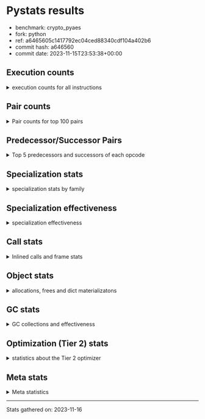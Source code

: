 
# Pystats results

- benchmark: crypto_pyaes
- fork: python
- ref: a6465605c1417792ec04ced88340cdf104a402b6
- commit hash: a646560
- commit date: 2023-11-15T23:53:38+00:00

## Execution counts

<details>
<summary> execution counts for all instructions </summary>

|Name | Count | Self | Cumulative | Miss ratio | 
|---|---:|---:|---:|---:|
| BINARY_OP | 77,393,300 | 18.5% | 18.5% |  |
| LOAD_FAST | 75,083,400 | 18.0% | 36.5% |  |
| BINARY_SUBSCR_LIST_INT | 54,107,240 | 12.9% | 49.4% |  |
| LOAD_CONST | 43,773,780 | 10.5% | 59.9% |  |
| LOAD_FAST_LOAD_FAST | 23,949,560 | 5.7% | 65.6% |  |
| BINARY_OP_ADD_INT | 13,812,160 | 3.3% | 68.9% |  |
| ENTER_EXECUTOR | 12,437,280 | 3.0% | 71.9% |  |
| LOAD_ATTR_NONDESCRIPTOR_WITH_VALUES | 11,978,320 | 2.9% | 74.8% |  |
| LOAD_ATTR_INSTANCE_VALUE | 11,058,080 | 2.6% | 77.4% |  |
| STORE_FAST | 8,991,040 | 2.2% | 79.6% |  |
| STORE_SUBSCR_LIST_INT | 8,527,700 | 2.0% | 81.6% |  |
| LOAD_GLOBAL_MODULE | 5,526,780 | 1.3% | 82.9% |  |
| LOAD_ATTR_METHOD_NO_DICT | 5,061,900 | 1.2% | 84.1% |  |
| LIST_APPEND | 4,602,100 | 1.1% | 85.2% |  |
| PUSH_NULL | 4,142,400 | 1.0% | 86.2% |  |
| FOR_ITER_RANGE | 3,922,040 | 0.9% | 87.2% |  |
| STORE_FAST_STORE_FAST | 3,910,080 | 0.9% | 88.1% |  |
| JUMP_BACKWARD | 3,685,520 | 0.9% | 89.0% |  |
| FOR_ITER | 3,681,800 | 0.9% | 89.9% |  |
| CALL_LIST_APPEND | 3,681,200 | 0.9% | 90.7% |  |
| UNPACK_SEQUENCE_TWO_TUPLE | 3,679,980 | 0.9% | 91.6% |  |
| LOAD_GLOBAL_BUILTIN | 3,222,600 | 0.8% | 92.4% |  |
| RESUME_CHECK | 2,992,340 | 0.7% | 93.1% |  |
| POP_JUMP_IF_FALSE | 2,776,620 | 0.7% | 93.8% |  |
| RETURN_VALUE | 2,762,060 | 0.7% | 94.4% |  |
| CALL_PY_EXACT_ARGS | 2,761,720 | 0.7% | 95.1% |  |
| TO_BOOL | 2,071,460 | 0.5% | 95.6% |  |
| LOAD_ATTR_MODULE | 2,071,380 | 0.5% | 96.1% |  |
| CALL_METHOD_DESCRIPTOR_FAST | 2,070,700 | 0.5% | 96.6% |  |
| CALL_METHOD_DESCRIPTOR_NOARGS | 2,070,700 | 0.5% | 97.1% |  |
| CALL_TYPE_1 | 2,070,700 | 0.5% | 97.6% |  |
| SWAP | 1,159,960 | 0.3% | 97.8% |  |
| GET_ITER | 1,153,960 | 0.3% | 98.1% |  |
| CALL_BUILTIN_CLASS | 1,153,520 | 0.3% | 98.4% |  |
| CALL_LEN | 1,151,280 | 0.3% | 98.7% |  |
| BUILD_LIST | 922,280 | 0.2% | 98.9% |  |
| COMPARE_OP_INT | 703,780 | 0.2% | 99.1% |  |
| COPY | 465,880 | 0.1% | 99.2% |  |
| BINARY_OP_SUBTRACT_INT | 464,660 | 0.1% | 99.3% |  |
| BINARY_OP_MULTIPLY_INT | 460,740 | 0.1% | 99.4% |  |
| LIST_EXTEND | 460,240 | 0.1% | 99.5% |  |
| POP_TOP | 460,000 | 0.1% | 99.6% |  |
| LOAD_FAST_AND_CLEAR | 231,040 | 0.1% | 99.7% |  |
| STORE_ATTR_INSTANCE_VALUE | 231,040 | 0.1% | 99.7% |  |
| BINARY_SLICE | 230,880 | 0.1% | 99.8% |  |
| RETURN_CONST | 230,720 | 0.1% | 99.8% |  |
| LOAD_ATTR_METHOD_WITH_VALUES | 230,700 | 0.1% | 99.9% |  |
| LOAD_ATTR_PROPERTY | 230,060 | 0.1% | 99.9% |  |
| UNPACK_SEQUENCE_LIST | 230,060 | 0.1% | 100.0% |  |
| CALL | 2,940 | 0.0% | 100.0% |  |
| LOAD_ATTR | 2,560 | 0.0% | 100.0% |  |
| BINARY_SUBSCR | 2,160 | 0.0% | 100.0% |  |
| LOAD_GLOBAL | 1,960 | 0.0% | 100.0% |  |
| EXTENDED_ARG | 1,600 | 0.0% | 100.0% |  |
| JUMP_FORWARD | 1,600 | 0.0% | 100.0% |  |
| COMPARE_OP | 540 | 0.0% | 100.0% |  |
| STORE_FAST_LOAD_FAST | 460 | 0.0% | 100.0% |  |
| STORE_SUBSCR | 400 | 0.0% | 100.0% |  |
| BINARY_SUBSCR_TUPLE_INT | 380 | 0.0% | 100.0% |  |
| CALL_BUILTIN_FAST | 380 | 0.0% | 100.0% |  |
| INTERPRETER_EXIT | 360 | 0.0% | 100.0% |  |
| STORE_ATTR | 320 | 0.0% | 100.0% |  |
| RESUME | 300 | 0.0% | 100.0% |  |
| LOAD_DEREF | 240 | 0.0% | 100.0% |  |
| CALL_FUNCTION_EX | 160 | 0.0% | 100.0% |  |
| CONTAINS_OP | 160 | 0.0% | 100.0% |  |
| POP_JUMP_IF_NOT_NONE | 160 | 0.0% | 100.0% |  |
| EXIT_INIT_CHECK | 140 | 0.0% | 100.0% |  |
| BINARY_SUBSCR_DICT | 140 | 0.0% | 100.0% |  |
| CALL_ALLOC_AND_ENTER_INIT | 140 | 0.0% | 100.0% |  |
| CALL_ISINSTANCE | 140 | 0.0% | 100.0% |  |
| TO_BOOL_BOOL | 140 | 0.0% | 100.0% |  |
| NOP | 80 | 0.0% | 100.0% |  |
| CALL_INTRINSIC_1 | 80 | 0.0% | 100.0% |  |
| COPY_FREE_VARS | 80 | 0.0% | 100.0% |  |
| LOAD_FAST_CHECK | 80 | 0.0% | 100.0% |  |
| UNPACK_SEQUENCE | 80 | 0.0% | 100.0% |  |
| BINARY_OP_SUBTRACT_FLOAT | 60 | 0.0% | 100.0% |  |


</details>

## Pair counts

<details>
<summary> Pair counts for top 100 pairs </summary>

|Pair | Count | Self | Cumulative | 
|---|---:|---:|---:|
| LOAD_CONST BINARY_OP | 37,540,080 | 9.0% | 9.0% |
| BINARY_OP BINARY_SUBSCR_LIST_INT | 33,376,940 | 8.0% | 17.0% |
| BINARY_SUBSCR_LIST_INT BINARY_OP | 26,241,240 | 6.3% | 23.2% |
| LOAD_FAST BINARY_SUBSCR_LIST_INT | 18,185,480 | 4.3% | 27.6% |
| BINARY_OP LOAD_FAST | 17,499,640 | 4.2% | 31.8% |
| BINARY_SUBSCR_LIST_INT LOAD_CONST | 14,960,820 | 3.6% | 35.4% |
| BINARY_OP_ADD_INT LOAD_CONST | 13,345,440 | 3.2% | 38.5% |
| LOAD_FAST BINARY_OP_ADD_INT | 13,345,180 | 3.2% | 41.7% |
| BINARY_SUBSCR_LIST_INT LOAD_FAST | 12,671,940 | 3.0% | 44.8% |
| LOAD_FAST LOAD_ATTR_NONDESCRIPTOR_WITH_VALUES | 11,973,880 | 2.9% | 47.6% |
| LOAD_ATTR_NONDESCRIPTOR_WITH_VALUES LOAD_FAST_LOAD_FAST | 11,965,860 | 2.9% | 50.5% |
| LOAD_FAST_LOAD_FAST LOAD_FAST | 11,505,480 | 2.8% | 53.2% |
| LOAD_FAST LOAD_ATTR_INSTANCE_VALUE | 10,367,060 | 2.5% | 55.7% |
| LOAD_ATTR_INSTANCE_VALUE LOAD_FAST | 8,983,860 | 2.1% | 57.9% |
| STORE_SUBSCR_LIST_INT ENTER_EXECUTOR | 8,289,960 | 2.0% | 59.9% |
| BINARY_OP LOAD_FAST_LOAD_FAST | 8,282,880 | 2.0% | 61.8% |
| LOAD_FAST_LOAD_FAST STORE_SUBSCR_LIST_INT | 8,282,840 | 2.0% | 63.8% |
| BINARY_OP LOAD_CONST | 7,600,740 | 1.8% | 65.6% |
| ENTER_EXECUTOR BINARY_OP | 6,213,040 | 1.5% | 67.1% |
| LOAD_ATTR_METHOD_NO_DICT LOAD_FAST | 5,061,900 | 1.2% | 68.3% |
| BINARY_OP LIST_APPEND | 4,601,700 | 1.1% | 69.4% |
| PUSH_NULL LOAD_FAST | 4,141,600 | 1.0% | 70.4% |
| LIST_APPEND JUMP_BACKWARD | 3,681,700 | 0.9% | 71.3% |
| JUMP_BACKWARD FOR_ITER | 3,680,260 | 0.9% | 72.2% |
| LOAD_FAST_LOAD_FAST BINARY_OP | 3,680,000 | 0.9% | 73.1% |
| STORE_FAST_STORE_FAST LOAD_FAST_LOAD_FAST | 3,680,000 | 0.9% | 74.0% |
| UNPACK_SEQUENCE_TWO_TUPLE STORE_FAST_STORE_FAST | 3,679,980 | 0.9% | 74.8% |
| FOR_ITER UNPACK_SEQUENCE_TWO_TUPLE | 3,679,960 | 0.9% | 75.7% |
| LOAD_FAST LOAD_CONST | 3,248,820 | 0.8% | 76.5% |
| STORE_FAST LOAD_GLOBAL_MODULE | 3,222,680 | 0.8% | 77.3% |
| LOAD_GLOBAL_BUILTIN LOAD_FAST | 3,222,320 | 0.8% | 78.0% |
| STORE_FAST LOAD_FAST | 2,998,820 | 0.7% | 78.7% |
| BINARY_OP CALL_LIST_APPEND | 2,991,120 | 0.7% | 79.5% |
| LOAD_FAST LOAD_ATTR_METHOD_NO_DICT | 2,991,120 | 0.7% | 80.2% |
| ENTER_EXECUTOR FOR_ITER_RANGE | 2,764,280 | 0.7% | 80.8% |
| CALL_PY_EXACT_ARGS RESUME_CHECK | 2,761,720 | 0.7% | 81.5% |
| CALL_LIST_APPEND LOAD_FAST | 2,760,900 | 0.7% | 82.2% |
| BINARY_OP BINARY_OP | 2,567,500 | 0.6% | 82.8% |
| RESUME_CHECK LOAD_GLOBAL_BUILTIN | 2,301,240 | 0.6% | 83.3% |
| LOAD_ATTR_MODULE PUSH_NULL | 2,071,380 | 0.5% | 83.8% |
| POP_JUMP_IF_FALSE LOAD_FAST | 2,071,280 | 0.5% | 84.3% |
| LOAD_GLOBAL_MODULE LOAD_ATTR_MODULE | 2,071,240 | 0.5% | 84.8% |
| RETURN_VALUE STORE_FAST | 2,071,040 | 0.5% | 85.3% |
| LOAD_FAST CALL_PY_EXACT_ARGS | 2,071,000 | 0.5% | 85.8% |
| TO_BOOL POP_JUMP_IF_FALSE | 2,070,740 | 0.5% | 86.3% |
| LOAD_FAST PUSH_NULL | 2,070,720 | 0.5% | 86.8% |
| LOAD_FAST TO_BOOL | 2,070,720 | 0.5% | 87.3% |
| FOR_ITER_RANGE LOAD_GLOBAL_MODULE | 2,070,720 | 0.5% | 87.8% |
| CALL_METHOD_DESCRIPTOR_FAST STORE_FAST | 2,070,700 | 0.5% | 88.3% |
| CALL_METHOD_DESCRIPTOR_NOARGS RETURN_VALUE | 2,070,700 | 0.5% | 88.8% |
| CALL_TYPE_1 STORE_FAST | 2,070,700 | 0.5% | 89.3% |
| LOAD_FAST CALL_METHOD_DESCRIPTOR_FAST | 2,070,680 | 0.5% | 89.8% |
| LOAD_FAST CALL_METHOD_DESCRIPTOR_NOARGS | 2,070,680 | 0.5% | 90.3% |
| LOAD_FAST CALL_TYPE_1 | 2,070,680 | 0.5% | 90.8% |
| LOAD_GLOBAL_MODULE LOAD_ATTR_METHOD_NO_DICT | 2,070,680 | 0.5% | 91.2% |
| STORE_FAST ENTER_EXECUTOR | 2,070,380 | 0.5% | 91.7% |
| LOAD_CONST BINARY_SUBSCR_LIST_INT | 1,841,400 | 0.4% | 92.2% |
| ENTER_EXECUTOR LOAD_FAST | 1,840,340 | 0.4% | 92.6% |
| FOR_ITER_RANGE STORE_FAST | 1,386,800 | 0.3% | 93.0% |
| CALL_BUILTIN_CLASS GET_ITER | 1,153,460 | 0.3% | 93.2% |
| LOAD_GLOBAL_MODULE LOAD_CONST | 923,120 | 0.2% | 93.5% |
| GET_ITER FOR_ITER_RANGE | 922,880 | 0.2% | 93.7% |
| LOAD_CONST LOAD_CONST | 921,400 | 0.2% | 93.9% |
| LOAD_FAST BINARY_OP | 921,140 | 0.2% | 94.1% |
| LOAD_CONST CALL_BUILTIN_CLASS | 921,120 | 0.2% | 94.3% |
| LIST_APPEND ENTER_EXECUTOR | 920,400 | 0.2% | 94.6% |
| LOAD_ATTR_INSTANCE_VALUE LOAD_CONST | 920,300 | 0.2% | 94.8% |
| CALL_LIST_APPEND ENTER_EXECUTOR | 919,980 | 0.2% | 95.0% |
| COMPARE_OP_INT POP_JUMP_IF_FALSE | 703,640 | 0.2% | 95.2% |
| LOAD_CONST LOAD_FAST | 693,440 | 0.2% | 95.3% |
| CALL_LEN LOAD_CONST | 690,740 | 0.2% | 95.5% |
| LOAD_ATTR_INSTANCE_VALUE CALL_LEN | 690,240 | 0.2% | 95.7% |
| ENTER_EXECUTOR CALL_LIST_APPEND | 690,000 | 0.2% | 95.8% |
| ENTER_EXECUTOR LOAD_ATTR_INSTANCE_VALUE | 690,000 | 0.2% | 96.0% |
| LOAD_CONST BINARY_OP_ADD_INT | 466,680 | 0.1% | 96.1% |
| LOAD_FAST_LOAD_FAST BINARY_SUBSCR_LIST_INT | 465,340 | 0.1% | 96.2% |
| LOAD_CONST BINARY_OP_SUBTRACT_INT | 462,300 | 0.1% | 96.3% |
| LOAD_CONST COMPARE_OP_INT | 461,960 | 0.1% | 96.4% |
| BUILD_LIST LOAD_CONST | 461,080 | 0.1% | 96.5% |
| LOAD_FAST CALL_LEN | 460,800 | 0.1% | 96.7% |
| BINARY_OP_MULTIPLY_INT LOAD_CONST | 460,600 | 0.1% | 96.8% |
| LOAD_FAST BINARY_OP_MULTIPLY_INT | 460,560 | 0.1% | 96.9% |
| RESUME_CHECK LOAD_FAST | 460,420 | 0.1% | 97.0% |
| LOAD_CONST LIST_EXTEND | 460,160 | 0.1% | 97.1% |
| STORE_FAST BUILD_LIST | 460,160 | 0.1% | 97.2% |
| POP_JUMP_IF_FALSE ENTER_EXECUTOR | 234,040 | 0.1% | 97.3% |
| STORE_SUBSCR_LIST_INT LOAD_FAST | 233,860 | 0.1% | 97.3% |
| SWAP SWAP | 233,820 | 0.1% | 97.4% |
| SWAP STORE_SUBSCR_LIST_INT | 233,700 | 0.1% | 97.4% |
| BINARY_OP SWAP | 233,520 | 0.1% | 97.5% |
| COPY COPY | 232,700 | 0.1% | 97.5% |
| COPY BINARY_SUBSCR_LIST_INT | 232,580 | 0.1% | 97.6% |
| LOAD_FAST CALL_BUILTIN_CLASS | 231,880 | 0.1% | 97.7% |
| BINARY_SUBSCR_LIST_INT STORE_FAST | 231,440 | 0.1% | 97.7% |
| LOAD_GLOBAL_MODULE LOAD_FAST | 231,000 | 0.1% | 97.8% |
| GET_ITER LOAD_FAST_AND_CLEAR | 230,880 | 0.1% | 97.8% |
| BUILD_LIST SWAP | 230,880 | 0.1% | 97.9% |
| LOAD_FAST COPY | 230,880 | 0.1% | 97.9% |
| LOAD_FAST_AND_CLEAR SWAP | 230,880 | 0.1% | 98.0% |
| SWAP BUILD_LIST | 230,880 | 0.1% | 98.0% |


</details>

## Predecessor/Successor Pairs

<details>
<summary> Top 5 predecessors and successors of each opcode </summary>

### BINARY_SLICE

<details>
<summary> Successors and predecessors for BINARY_SLICE </summary>

|Predecessors | Count | Percentage | 
|---|---:|---:|
| BINARY_OP_ADD_INT | 230,680 | 99.9% |
| LOAD_CONST | 160 | 0.1% |
| BINARY_OP | 40 | 0.0% |

|Successors | Count | Percentage | 
|---|---:|---:|
| CALL_PY_EXACT_ARGS | 230,280 | 99.7% |
| CALL_BUILTIN_FAST | 360 | 0.2% |
| LOAD_FAST | 160 | 0.1% |
| CALL | 80 | 0.0% |


</details>

### CACHE

<details>
<summary> Successors and predecessors for CACHE </summary>

|Successors | Count | Percentage | 
|---|---:|---:|
| RESUME_CHECK | 280 | 77.8% |
| RESUME | 80 | 22.2% |


</details>

### BINARY_SUBSCR

<details>
<summary> Successors and predecessors for BINARY_SUBSCR </summary>

|Predecessors | Count | Percentage | 
|---|---:|---:|
| BINARY_OP | 1,040 | 48.1% |
| LOAD_FAST | 400 | 18.5% |
| LOAD_CONST | 240 | 11.1% |
| LOAD_FAST_LOAD_FAST | 240 | 11.1% |
| COPY | 120 | 5.6% |

|Successors | Count | Percentage | 
|---|---:|---:|
| BINARY_SUBSCR_LIST_INT | 1,040 | 48.1% |
| LOAD_FAST | 400 | 18.5% |
| LOAD_CONST | 340 | 15.7% |
| BINARY_OP | 220 | 10.2% |
| STORE_FAST | 80 | 3.7% |


</details>

### EXIT_INIT_CHECK

<details>
<summary> Successors and predecessors for EXIT_INIT_CHECK </summary>

|Predecessors | Count | Percentage | 
|---|---:|---:|
| RETURN_CONST | 140 | 100.0% |

|Successors | Count | Percentage | 
|---|---:|---:|
| RETURN_VALUE | 140 | 100.0% |


</details>

### GET_ITER

<details>
<summary> Successors and predecessors for GET_ITER </summary>

|Predecessors | Count | Percentage | 
|---|---:|---:|
| CALL_BUILTIN_CLASS | 1,153,460 | 100.0% |
| CALL | 420 | 0.0% |
| LOAD_FAST | 80 | 0.0% |

|Successors | Count | Percentage | 
|---|---:|---:|
| FOR_ITER_RANGE | 922,880 | 80.0% |
| LOAD_FAST_AND_CLEAR | 230,880 | 20.0% |
| FOR_ITER | 200 | 0.0% |


</details>

### INTERPRETER_EXIT

<details>
<summary> Successors and predecessors for INTERPRETER_EXIT </summary>

|Predecessors | Count | Percentage | 
|---|---:|---:|
| RETURN_CONST | 340 | 94.4% |
| RETURN_VALUE | 20 | 5.6% |


</details>

### NOP

<details>
<summary> Successors and predecessors for NOP </summary>

|Predecessors | Count | Percentage | 
|---|---:|---:|
| POP_TOP | 80 | 100.0% |

|Successors | Count | Percentage | 
|---|---:|---:|
| LOAD_DEREF | 80 | 100.0% |


</details>

### POP_TOP

<details>
<summary> Successors and predecessors for POP_TOP </summary>

|Predecessors | Count | Percentage | 
|---|---:|---:|
| RETURN_CONST | 230,240 | 50.1% |
| POP_JUMP_IF_FALSE | 229,600 | 49.9% |
| CALL | 160 | 0.0% |

|Successors | Count | Percentage | 
|---|---:|---:|
| LOAD_GLOBAL_BUILTIN | 230,040 | 50.0% |
| RETURN_CONST | 229,600 | 49.9% |
| LOAD_FAST | 220 | 0.0% |
| NOP | 80 | 0.0% |
| LOAD_GLOBAL | 40 | 0.0% |


</details>

### PUSH_NULL

<details>
<summary> Successors and predecessors for PUSH_NULL </summary>

|Predecessors | Count | Percentage | 
|---|---:|---:|
| LOAD_ATTR_MODULE | 2,071,380 | 50.0% |
| LOAD_FAST | 2,070,720 | 50.0% |
| LOAD_DEREF | 160 | 0.0% |
| LOAD_ATTR | 140 | 0.0% |

|Successors | Count | Percentage | 
|---|---:|---:|
| LOAD_FAST | 4,141,600 | 100.0% |
| LOAD_CONST | 400 | 0.0% |
| CALL | 240 | 0.0% |
| LOAD_GLOBAL | 80 | 0.0% |
| LOAD_GLOBAL_MODULE | 80 | 0.0% |


</details>

### RETURN_VALUE

<details>
<summary> Successors and predecessors for RETURN_VALUE </summary>

|Predecessors | Count | Percentage | 
|---|---:|---:|
| CALL_METHOD_DESCRIPTOR_NOARGS | 2,070,700 | 75.0% |
| BINARY_OP | 230,320 | 8.3% |
| LOAD_FAST | 230,320 | 8.3% |
| LOAD_ATTR_INSTANCE_VALUE | 230,060 | 8.3% |
| RETURN_VALUE | 320 | 0.0% |

|Successors | Count | Percentage | 
|---|---:|---:|
| STORE_FAST | 2,071,040 | 75.0% |
| LOAD_FAST | 230,460 | 8.3% |
| BINARY_OP | 230,080 | 8.3% |
| CALL_PY_EXACT_ARGS | 230,040 | 8.3% |
| RETURN_VALUE | 320 | 0.0% |


</details>

### STORE_SUBSCR

<details>
<summary> Successors and predecessors for STORE_SUBSCR </summary>

|Predecessors | Count | Percentage | 
|---|---:|---:|
| BINARY_OP | 160 | 40.0% |
| SWAP | 120 | 30.0% |
| LOAD_FAST | 80 | 20.0% |
| LOAD_FAST_LOAD_FAST | 40 | 10.0% |

|Successors | Count | Percentage | 
|---|---:|---:|
| STORE_SUBSCR_LIST_INT | 200 | 50.0% |
| JUMP_BACKWARD | 100 | 25.0% |
| LOAD_FAST | 60 | 15.0% |
| LOAD_FAST_LOAD_FAST | 40 | 10.0% |


</details>

### TO_BOOL

<details>
<summary> Successors and predecessors for TO_BOOL </summary>

|Predecessors | Count | Percentage | 
|---|---:|---:|
| LOAD_FAST | 2,070,720 | 100.0% |
| TO_BOOL | 700 | 0.0% |
| CALL | 20 | 0.0% |
| CALL_ISINSTANCE | 20 | 0.0% |

|Successors | Count | Percentage | 
|---|---:|---:|
| POP_JUMP_IF_FALSE | 2,070,740 | 100.0% |
| TO_BOOL | 700 | 0.0% |
| TO_BOOL_BOOL | 20 | 0.0% |


</details>

### BINARY_OP

<details>
<summary> Successors and predecessors for BINARY_OP </summary>

|Predecessors | Count | Percentage | 
|---|---:|---:|
| LOAD_CONST | 37,540,080 | 48.5% |
| BINARY_SUBSCR_LIST_INT | 26,241,240 | 33.9% |
| ENTER_EXECUTOR | 6,213,040 | 8.0% |
| LOAD_FAST_LOAD_FAST | 3,680,000 | 4.8% |
| BINARY_OP | 2,567,500 | 3.3% |

|Successors | Count | Percentage | 
|---|---:|---:|
| BINARY_SUBSCR_LIST_INT | 33,376,940 | 43.1% |
| LOAD_FAST | 17,499,640 | 22.6% |
| LOAD_FAST_LOAD_FAST | 8,282,880 | 10.7% |
| LOAD_CONST | 7,600,740 | 9.8% |
| LIST_APPEND | 4,601,700 | 5.9% |


</details>

### BUILD_LIST

<details>
<summary> Successors and predecessors for BUILD_LIST </summary>

|Predecessors | Count | Percentage | 
|---|---:|---:|
| STORE_FAST | 460,160 | 49.9% |
| SWAP | 230,880 | 25.0% |
| FOR_ITER_RANGE | 230,080 | 24.9% |
| LOAD_CONST | 920 | 0.1% |
| STORE_ATTR_INSTANCE_VALUE | 140 | 0.0% |

|Successors | Count | Percentage | 
|---|---:|---:|
| LOAD_CONST | 461,080 | 50.0% |
| SWAP | 230,880 | 25.0% |
| STORE_FAST | 230,080 | 24.9% |
| LOAD_FAST | 160 | 0.0% |
| LOAD_DEREF | 80 | 0.0% |


</details>

### CALL

<details>
<summary> Successors and predecessors for CALL </summary>

|Predecessors | Count | Percentage | 
|---|---:|---:|
| LOAD_FAST | 1,040 | 35.4% |
| LOAD_CONST | 280 | 9.5% |
| LOAD_GLOBAL_MODULE | 280 | 9.5% |
| PUSH_NULL | 240 | 8.2% |
| CALL | 220 | 7.5% |

|Successors | Count | Percentage | 
|---|---:|---:|
| STORE_FAST | 460 | 15.6% |
| GET_ITER | 420 | 14.3% |
| CALL_BUILTIN_CLASS | 280 | 9.5% |
| CALL_LEN | 240 | 8.2% |
| CALL | 220 | 7.5% |


</details>

### CALL_FUNCTION_EX

<details>
<summary> Successors and predecessors for CALL_FUNCTION_EX </summary>

|Predecessors | Count | Percentage | 
|---|---:|---:|
| CALL_INTRINSIC_1 | 80 | 50.0% |
| LOAD_FAST | 80 | 50.0% |

|Successors | Count | Percentage | 
|---|---:|---:|
| COPY_FREE_VARS | 80 | 50.0% |
| RESUME_CHECK | 60 | 37.5% |
| RESUME | 20 | 12.5% |


</details>

### CALL_INTRINSIC_1

<details>
<summary> Successors and predecessors for CALL_INTRINSIC_1 </summary>

|Predecessors | Count | Percentage | 
|---|---:|---:|
| LIST_EXTEND | 80 | 100.0% |

|Successors | Count | Percentage | 
|---|---:|---:|
| CALL_FUNCTION_EX | 80 | 100.0% |


</details>

### COMPARE_OP

<details>
<summary> Successors and predecessors for COMPARE_OP </summary>

|Predecessors | Count | Percentage | 
|---|---:|---:|
| LOAD_FAST_LOAD_FAST | 240 | 44.4% |
| LOAD_CONST | 120 | 22.2% |
| LOAD_GLOBAL_MODULE | 60 | 11.1% |
| CALL | 40 | 7.4% |
| CALL_LEN | 40 | 7.4% |

|Successors | Count | Percentage | 
|---|---:|---:|
| POP_JUMP_IF_FALSE | 280 | 51.9% |
| COMPARE_OP_INT | 220 | 40.7% |
| COMPARE_OP | 20 | 3.7% |
| EXTENDED_ARG | 20 | 3.7% |


</details>

### CONTAINS_OP

<details>
<summary> Successors and predecessors for CONTAINS_OP </summary>

|Predecessors | Count | Percentage | 
|---|---:|---:|
| LOAD_CONST | 160 | 100.0% |

|Successors | Count | Percentage | 
|---|---:|---:|
| POP_JUMP_IF_FALSE | 160 | 100.0% |


</details>

### COPY

<details>
<summary> Successors and predecessors for COPY </summary>

|Predecessors | Count | Percentage | 
|---|---:|---:|
| COPY | 232,700 | 49.9% |
| LOAD_FAST | 230,880 | 49.6% |
| LOAD_FAST_LOAD_FAST | 1,820 | 0.4% |
| LOAD_CONST | 480 | 0.1% |

|Successors | Count | Percentage | 
|---|---:|---:|
| COPY | 232,700 | 49.9% |
| BINARY_SUBSCR_LIST_INT | 232,580 | 49.9% |
| LOAD_ATTR_INSTANCE_VALUE | 440 | 0.1% |
| BINARY_SUBSCR | 120 | 0.0% |
| LOAD_ATTR | 40 | 0.0% |


</details>

### COPY_FREE_VARS

<details>
<summary> Successors and predecessors for COPY_FREE_VARS </summary>

|Predecessors | Count | Percentage | 
|---|---:|---:|
| CALL_FUNCTION_EX | 80 | 100.0% |

|Successors | Count | Percentage | 
|---|---:|---:|
| RESUME_CHECK | 60 | 75.0% |
| RESUME | 20 | 25.0% |


</details>

### ENTER_EXECUTOR

<details>
<summary> Successors and predecessors for ENTER_EXECUTOR </summary>

|Predecessors | Count | Percentage | 
|---|---:|---:|
| STORE_SUBSCR_LIST_INT | 8,289,960 | 66.7% |
| STORE_FAST | 2,070,380 | 16.6% |
| LIST_APPEND | 920,400 | 7.4% |
| CALL_LIST_APPEND | 919,980 | 7.4% |
| POP_JUMP_IF_FALSE | 234,040 | 1.9% |

|Successors | Count | Percentage | 
|---|---:|---:|
| BINARY_OP | 6,213,040 | 50.0% |
| FOR_ITER_RANGE | 2,764,280 | 22.2% |
| LOAD_FAST | 1,840,340 | 14.8% |
| CALL_LIST_APPEND | 690,000 | 5.5% |
| LOAD_ATTR_INSTANCE_VALUE | 690,000 | 5.5% |


</details>

### EXTENDED_ARG

<details>
<summary> Successors and predecessors for EXTENDED_ARG </summary>

|Predecessors | Count | Percentage | 
|---|---:|---:|
| POP_JUMP_IF_FALSE | 1,440 | 90.0% |
| COMPARE_OP_INT | 140 | 8.8% |
| COMPARE_OP | 20 | 1.2% |

|Successors | Count | Percentage | 
|---|---:|---:|
| ENTER_EXECUTOR | 1,100 | 68.8% |
| JUMP_BACKWARD | 340 | 21.2% |
| POP_JUMP_IF_FALSE | 160 | 10.0% |


</details>

### FOR_ITER

<details>
<summary> Successors and predecessors for FOR_ITER </summary>

|Predecessors | Count | Percentage | 
|---|---:|---:|
| JUMP_BACKWARD | 3,680,260 | 100.0% |
| FOR_ITER | 1,080 | 0.0% |
| SWAP | 260 | 0.0% |
| GET_ITER | 200 | 0.0% |

|Successors | Count | Percentage | 
|---|---:|---:|
| UNPACK_SEQUENCE_TWO_TUPLE | 3,679,960 | 100.0% |
| FOR_ITER | 1,080 | 0.0% |
| STORE_FAST | 420 | 0.0% |
| FOR_ITER_RANGE | 280 | 0.0% |
| UNPACK_SEQUENCE | 40 | 0.0% |


</details>

### JUMP_BACKWARD

<details>
<summary> Successors and predecessors for JUMP_BACKWARD </summary>

|Predecessors | Count | Percentage | 
|---|---:|---:|
| LIST_APPEND | 3,681,700 | 99.9% |
| STORE_SUBSCR_LIST_INT | 1,600 | 0.0% |
| POP_JUMP_IF_FALSE | 680 | 0.0% |
| STORE_FAST | 420 | 0.0% |
| EXTENDED_ARG | 340 | 0.0% |

|Successors | Count | Percentage | 
|---|---:|---:|
| FOR_ITER | 3,680,260 | 99.9% |
| FOR_ITER_RANGE | 3,980 | 0.1% |
| LOAD_FAST_LOAD_FAST | 640 | 0.0% |
| ENTER_EXECUTOR | 320 | 0.0% |
| LOAD_FAST | 320 | 0.0% |


</details>

### JUMP_FORWARD

<details>
<summary> Successors and predecessors for JUMP_FORWARD </summary>

|Predecessors | Count | Percentage | 
|---|---:|---:|
| FOR_ITER_RANGE | 1,600 | 100.0% |

|Successors | Count | Percentage | 
|---|---:|---:|
| LOAD_CONST | 1,600 | 100.0% |


</details>

### LIST_APPEND

<details>
<summary> Successors and predecessors for LIST_APPEND </summary>

|Predecessors | Count | Percentage | 
|---|---:|---:|
| BINARY_OP | 4,601,700 | 100.0% |
| BINARY_SUBSCR_TUPLE_INT | 380 | 0.0% |
| BINARY_SUBSCR | 20 | 0.0% |

|Successors | Count | Percentage | 
|---|---:|---:|
| JUMP_BACKWARD | 3,681,700 | 80.0% |
| ENTER_EXECUTOR | 920,400 | 20.0% |


</details>

### LIST_EXTEND

<details>
<summary> Successors and predecessors for LIST_EXTEND </summary>

|Predecessors | Count | Percentage | 
|---|---:|---:|
| LOAD_CONST | 460,160 | 100.0% |
| LOAD_DEREF | 80 | 0.0% |

|Successors | Count | Percentage | 
|---|---:|---:|
| STORE_FAST | 230,080 | 50.0% |
| UNPACK_SEQUENCE_LIST | 230,040 | 50.0% |
| CALL_INTRINSIC_1 | 80 | 0.0% |
| UNPACK_SEQUENCE | 40 | 0.0% |


</details>

### LOAD_ATTR

<details>
<summary> Successors and predecessors for LOAD_ATTR </summary>

|Predecessors | Count | Percentage | 
|---|---:|---:|
| LOAD_FAST | 1,840 | 71.9% |
| LOAD_GLOBAL_MODULE | 300 | 11.7% |
| LOAD_GLOBAL | 180 | 7.0% |
| LOAD_ATTR | 100 | 3.9% |
| LOAD_ATTR_INSTANCE_VALUE | 60 | 2.3% |

|Successors | Count | Percentage | 
|---|---:|---:|
| LOAD_FAST | 540 | 21.1% |
| LOAD_ATTR_INSTANCE_VALUE | 460 | 18.0% |
| LOAD_FAST_LOAD_FAST | 360 | 14.1% |
| LOAD_ATTR_NONDESCRIPTOR_WITH_VALUES | 360 | 14.1% |
| PUSH_NULL | 140 | 5.5% |


</details>

### LOAD_CONST

<details>
<summary> Successors and predecessors for LOAD_CONST </summary>

|Predecessors | Count | Percentage | 
|---|---:|---:|
| BINARY_SUBSCR_LIST_INT | 14,960,820 | 34.2% |
| BINARY_OP_ADD_INT | 13,345,440 | 30.5% |
| BINARY_OP | 7,600,740 | 17.4% |
| LOAD_FAST | 3,248,820 | 7.4% |
| LOAD_GLOBAL_MODULE | 923,120 | 2.1% |

|Successors | Count | Percentage | 
|---|---:|---:|
| BINARY_OP | 37,540,080 | 85.8% |
| BINARY_SUBSCR_LIST_INT | 1,841,400 | 4.2% |
| LOAD_CONST | 921,400 | 2.1% |
| CALL_BUILTIN_CLASS | 921,120 | 2.1% |
| LOAD_FAST | 693,440 | 1.6% |


</details>

### LOAD_DEREF

<details>
<summary> Successors and predecessors for LOAD_DEREF </summary>

|Predecessors | Count | Percentage | 
|---|---:|---:|
| NOP | 80 | 33.3% |
| BUILD_LIST | 80 | 33.3% |
| RESUME_CHECK | 60 | 25.0% |
| RESUME | 20 | 8.3% |

|Successors | Count | Percentage | 
|---|---:|---:|
| PUSH_NULL | 160 | 66.7% |
| LIST_EXTEND | 80 | 33.3% |


</details>

### LOAD_FAST

<details>
<summary> Successors and predecessors for LOAD_FAST </summary>

|Predecessors | Count | Percentage | 
|---|---:|---:|
| BINARY_OP | 17,499,640 | 23.3% |
| BINARY_SUBSCR_LIST_INT | 12,671,940 | 16.9% |
| LOAD_FAST_LOAD_FAST | 11,505,480 | 15.3% |
| LOAD_ATTR_INSTANCE_VALUE | 8,983,860 | 12.0% |
| LOAD_ATTR_METHOD_NO_DICT | 5,061,900 | 6.7% |

|Successors | Count | Percentage | 
|---|---:|---:|
| BINARY_SUBSCR_LIST_INT | 18,185,480 | 24.2% |
| BINARY_OP_ADD_INT | 13,345,180 | 17.8% |
| LOAD_ATTR_NONDESCRIPTOR_WITH_VALUES | 11,973,880 | 15.9% |
| LOAD_ATTR_INSTANCE_VALUE | 10,367,060 | 13.8% |
| LOAD_CONST | 3,248,820 | 4.3% |


</details>

### LOAD_FAST_AND_CLEAR

<details>
<summary> Successors and predecessors for LOAD_FAST_AND_CLEAR </summary>

|Predecessors | Count | Percentage | 
|---|---:|---:|
| GET_ITER | 230,880 | 99.9% |
| LOAD_FAST_AND_CLEAR | 160 | 0.1% |

|Successors | Count | Percentage | 
|---|---:|---:|
| SWAP | 230,880 | 99.9% |
| LOAD_FAST_AND_CLEAR | 160 | 0.1% |


</details>

### LOAD_FAST_CHECK

<details>
<summary> Successors and predecessors for LOAD_FAST_CHECK </summary>

|Predecessors | Count | Percentage | 
|---|---:|---:|
| STORE_FAST | 80 | 100.0% |

|Successors | Count | Percentage | 
|---|---:|---:|
| LOAD_GLOBAL | 40 | 50.0% |
| LOAD_GLOBAL_MODULE | 40 | 50.0% |


</details>

### LOAD_FAST_LOAD_FAST

<details>
<summary> Successors and predecessors for LOAD_FAST_LOAD_FAST </summary>

|Predecessors | Count | Percentage | 
|---|---:|---:|
| LOAD_ATTR_NONDESCRIPTOR_WITH_VALUES | 11,965,860 | 50.0% |
| BINARY_OP | 8,282,880 | 34.6% |
| STORE_FAST_STORE_FAST | 3,680,000 | 15.4% |
| POP_JUMP_IF_FALSE | 6,780 | 0.0% |
| STORE_FAST | 6,060 | 0.0% |

|Successors | Count | Percentage | 
|---|---:|---:|
| LOAD_FAST | 11,505,480 | 48.0% |
| STORE_SUBSCR_LIST_INT | 8,282,840 | 34.6% |
| BINARY_OP | 3,680,000 | 15.4% |
| BINARY_SUBSCR_LIST_INT | 465,340 | 1.9% |
| COMPARE_OP_INT | 8,460 | 0.0% |


</details>

### LOAD_GLOBAL

<details>
<summary> Successors and predecessors for LOAD_GLOBAL </summary>

|Predecessors | Count | Percentage | 
|---|---:|---:|
| STORE_FAST | 640 | 32.7% |
| RESUME | 220 | 11.2% |
| RESUME_CHECK | 220 | 11.2% |
| POP_JUMP_IF_FALSE | 160 | 8.2% |
| PUSH_NULL | 80 | 4.1% |

|Successors | Count | Percentage | 
|---|---:|---:|
| LOAD_GLOBAL_MODULE | 620 | 31.6% |
| LOAD_FAST | 440 | 22.4% |
| LOAD_GLOBAL_BUILTIN | 360 | 18.4% |
| LOAD_CONST | 200 | 10.2% |
| LOAD_ATTR | 180 | 9.2% |


</details>

### POP_JUMP_IF_FALSE

<details>
<summary> Successors and predecessors for POP_JUMP_IF_FALSE </summary>

|Predecessors | Count | Percentage | 
|---|---:|---:|
| TO_BOOL | 2,070,740 | 74.6% |
| COMPARE_OP_INT | 703,640 | 25.3% |
| ENTER_EXECUTOR | 1,500 | 0.1% |
| COMPARE_OP | 280 | 0.0% |
| CONTAINS_OP | 160 | 0.0% |

|Successors | Count | Percentage | 
|---|---:|---:|
| LOAD_FAST | 2,071,280 | 74.6% |
| ENTER_EXECUTOR | 234,040 | 8.4% |
| LOAD_GLOBAL_BUILTIN | 230,040 | 8.3% |
| POP_TOP | 229,600 | 8.3% |
| LOAD_FAST_LOAD_FAST | 6,780 | 0.2% |


</details>

### POP_JUMP_IF_NOT_NONE

<details>
<summary> Successors and predecessors for POP_JUMP_IF_NOT_NONE </summary>

|Predecessors | Count | Percentage | 
|---|---:|---:|
| LOAD_FAST | 160 | 100.0% |

|Successors | Count | Percentage | 
|---|---:|---:|
| LOAD_GLOBAL_MODULE | 120 | 75.0% |
| LOAD_GLOBAL | 40 | 25.0% |


</details>

### RETURN_CONST

<details>
<summary> Successors and predecessors for RETURN_CONST </summary>

|Predecessors | Count | Percentage | 
|---|---:|---:|
| POP_TOP | 229,600 | 99.5% |
| ENTER_EXECUTOR | 480 | 0.2% |
| STORE_ATTR_INSTANCE_VALUE | 420 | 0.2% |
| FOR_ITER_RANGE | 160 | 0.1% |
| STORE_ATTR | 60 | 0.0% |

|Successors | Count | Percentage | 
|---|---:|---:|
| POP_TOP | 230,240 | 99.8% |
| INTERPRETER_EXIT | 340 | 0.1% |
| EXIT_INIT_CHECK | 140 | 0.1% |


</details>

### STORE_ATTR

<details>
<summary> Successors and predecessors for STORE_ATTR </summary>

|Predecessors | Count | Percentage | 
|---|---:|---:|
| LOAD_FAST | 240 | 75.0% |
| LOAD_FAST_LOAD_FAST | 40 | 12.5% |
| SWAP | 40 | 12.5% |

|Successors | Count | Percentage | 
|---|---:|---:|
| STORE_ATTR_INSTANCE_VALUE | 160 | 50.0% |
| RETURN_CONST | 60 | 18.8% |
| LOAD_FAST | 40 | 12.5% |
| LOAD_GLOBAL | 40 | 12.5% |
| BUILD_LIST | 20 | 6.2% |


</details>

### STORE_FAST

<details>
<summary> Successors and predecessors for STORE_FAST </summary>

|Predecessors | Count | Percentage | 
|---|---:|---:|
| RETURN_VALUE | 2,071,040 | 23.0% |
| CALL_METHOD_DESCRIPTOR_FAST | 2,070,700 | 23.0% |
| CALL_TYPE_1 | 2,070,700 | 23.0% |
| FOR_ITER_RANGE | 1,386,800 | 15.4% |
| BINARY_SUBSCR_LIST_INT | 231,440 | 2.6% |

|Successors | Count | Percentage | 
|---|---:|---:|
| LOAD_GLOBAL_MODULE | 3,222,680 | 35.8% |
| LOAD_FAST | 2,998,820 | 33.4% |
| ENTER_EXECUTOR | 2,070,380 | 23.0% |
| BUILD_LIST | 460,160 | 5.1% |
| STORE_FAST | 230,560 | 2.6% |


</details>

### STORE_FAST_LOAD_FAST

<details>
<summary> Successors and predecessors for STORE_FAST_LOAD_FAST </summary>

|Predecessors | Count | Percentage | 
|---|---:|---:|
| FOR_ITER_RANGE | 440 | 95.7% |
| FOR_ITER | 20 | 4.3% |

|Successors | Count | Percentage | 
|---|---:|---:|
| LOAD_FAST | 460 | 100.0% |


</details>

### STORE_FAST_STORE_FAST

<details>
<summary> Successors and predecessors for STORE_FAST_STORE_FAST </summary>

|Predecessors | Count | Percentage | 
|---|---:|---:|
| UNPACK_SEQUENCE_TWO_TUPLE | 3,679,980 | 94.1% |
| UNPACK_SEQUENCE_LIST | 230,060 | 5.9% |
| UNPACK_SEQUENCE | 40 | 0.0% |

|Successors | Count | Percentage | 
|---|---:|---:|
| LOAD_FAST_LOAD_FAST | 3,680,000 | 94.1% |
| STORE_FAST | 230,080 | 5.9% |


</details>

### SWAP

<details>
<summary> Successors and predecessors for SWAP </summary>

|Predecessors | Count | Percentage | 
|---|---:|---:|
| SWAP | 233,820 | 20.2% |
| BINARY_OP | 233,520 | 20.1% |
| BUILD_LIST | 230,880 | 19.9% |
| LOAD_FAST_AND_CLEAR | 230,880 | 19.9% |
| BINARY_OP_ADD_INT | 230,380 | 19.9% |

|Successors | Count | Percentage | 
|---|---:|---:|
| SWAP | 233,820 | 20.2% |
| STORE_SUBSCR_LIST_INT | 233,700 | 20.1% |
| BUILD_LIST | 230,880 | 19.9% |
| FOR_ITER_RANGE | 230,620 | 19.9% |
| STORE_ATTR_INSTANCE_VALUE | 230,040 | 19.8% |


</details>

### UNPACK_SEQUENCE

<details>
<summary> Successors and predecessors for UNPACK_SEQUENCE </summary>

|Predecessors | Count | Percentage | 
|---|---:|---:|
| FOR_ITER | 40 | 50.0% |
| LIST_EXTEND | 40 | 50.0% |

|Successors | Count | Percentage | 
|---|---:|---:|
| STORE_FAST_STORE_FAST | 40 | 50.0% |
| UNPACK_SEQUENCE_LIST | 20 | 25.0% |
| UNPACK_SEQUENCE_TWO_TUPLE | 20 | 25.0% |


</details>

### RESUME

<details>
<summary> Successors and predecessors for RESUME </summary>

|Predecessors | Count | Percentage | 
|---|---:|---:|
| CALL | 180 | 60.0% |
| CACHE | 80 | 26.7% |
| CALL_FUNCTION_EX | 20 | 6.7% |
| COPY_FREE_VARS | 20 | 6.7% |

|Successors | Count | Percentage | 
|---|---:|---:|
| LOAD_GLOBAL | 220 | 73.3% |
| LOAD_FAST | 60 | 20.0% |
| LOAD_DEREF | 20 | 6.7% |


</details>

### BINARY_OP_ADD_INT

<details>
<summary> Successors and predecessors for BINARY_OP_ADD_INT </summary>

|Predecessors | Count | Percentage | 
|---|---:|---:|
| LOAD_FAST | 13,345,180 | 96.6% |
| LOAD_CONST | 466,680 | 3.4% |
| BINARY_OP | 300 | 0.0% |

|Successors | Count | Percentage | 
|---|---:|---:|
| LOAD_CONST | 13,345,440 | 96.6% |
| BINARY_SLICE | 230,680 | 1.7% |
| SWAP | 230,380 | 1.7% |
| STORE_FAST | 5,380 | 0.0% |
| CALL_BUILTIN_CLASS | 240 | 0.0% |


</details>

### BINARY_OP_MULTIPLY_INT

<details>
<summary> Successors and predecessors for BINARY_OP_MULTIPLY_INT </summary>

|Predecessors | Count | Percentage | 
|---|---:|---:|
| LOAD_FAST | 460,560 | 100.0% |
| LOAD_CONST | 120 | 0.0% |
| BINARY_OP | 60 | 0.0% |

|Successors | Count | Percentage | 
|---|---:|---:|
| LOAD_CONST | 460,600 | 100.0% |
| STORE_FAST | 140 | 0.0% |


</details>

### BINARY_OP_SUBTRACT_FLOAT

<details>
<summary> Successors and predecessors for BINARY_OP_SUBTRACT_FLOAT </summary>

|Predecessors | Count | Percentage | 
|---|---:|---:|
| LOAD_FAST | 40 | 66.7% |
| BINARY_OP | 20 | 33.3% |

|Successors | Count | Percentage | 
|---|---:|---:|
| STORE_FAST | 60 | 100.0% |


</details>

### BINARY_OP_SUBTRACT_INT

<details>
<summary> Successors and predecessors for BINARY_OP_SUBTRACT_INT </summary>

|Predecessors | Count | Percentage | 
|---|---:|---:|
| LOAD_CONST | 462,300 | 99.5% |
| BINARY_OP | 2,360 | 0.5% |

|Successors | Count | Percentage | 
|---|---:|---:|
| LOAD_CONST | 230,060 | 49.5% |
| STORE_FAST | 230,060 | 49.5% |
| BINARY_SUBSCR_LIST_INT | 4,460 | 1.0% |
| BINARY_SUBSCR | 80 | 0.0% |


</details>

### BINARY_SUBSCR_DICT

<details>
<summary> Successors and predecessors for BINARY_SUBSCR_DICT </summary>

|Predecessors | Count | Percentage | 
|---|---:|---:|
| CALL_LEN | 120 | 85.7% |
| BINARY_SUBSCR | 20 | 14.3% |

|Successors | Count | Percentage | 
|---|---:|---:|
| STORE_FAST | 140 | 100.0% |


</details>

### BINARY_SUBSCR_LIST_INT

<details>
<summary> Successors and predecessors for BINARY_SUBSCR_LIST_INT </summary>

|Predecessors | Count | Percentage | 
|---|---:|---:|
| BINARY_OP | 33,376,940 | 61.7% |
| LOAD_FAST | 18,185,480 | 33.6% |
| LOAD_CONST | 1,841,400 | 3.4% |
| LOAD_FAST_LOAD_FAST | 465,340 | 0.9% |
| COPY | 232,580 | 0.4% |

|Successors | Count | Percentage | 
|---|---:|---:|
| BINARY_OP | 26,241,240 | 48.5% |
| LOAD_CONST | 14,960,820 | 27.7% |
| LOAD_FAST | 12,671,940 | 23.4% |
| STORE_FAST | 231,440 | 0.4% |
| LOAD_FAST_LOAD_FAST | 1,800 | 0.0% |


</details>

### BINARY_SUBSCR_TUPLE_INT

<details>
<summary> Successors and predecessors for BINARY_SUBSCR_TUPLE_INT </summary>

|Predecessors | Count | Percentage | 
|---|---:|---:|
| LOAD_CONST | 360 | 94.7% |
| BINARY_SUBSCR | 20 | 5.3% |

|Successors | Count | Percentage | 
|---|---:|---:|
| LIST_APPEND | 380 | 100.0% |


</details>

### CALL_ALLOC_AND_ENTER_INIT

<details>
<summary> Successors and predecessors for CALL_ALLOC_AND_ENTER_INIT </summary>

|Predecessors | Count | Percentage | 
|---|---:|---:|
| LOAD_FAST | 120 | 85.7% |
| CALL | 20 | 14.3% |

|Successors | Count | Percentage | 
|---|---:|---:|
| RESUME_CHECK | 140 | 100.0% |


</details>

### CALL_BUILTIN_CLASS

<details>
<summary> Successors and predecessors for CALL_BUILTIN_CLASS </summary>

|Predecessors | Count | Percentage | 
|---|---:|---:|
| LOAD_CONST | 921,120 | 79.9% |
| LOAD_FAST | 231,880 | 20.1% |
| CALL | 280 | 0.0% |
| BINARY_OP_ADD_INT | 240 | 0.0% |

|Successors | Count | Percentage | 
|---|---:|---:|
| GET_ITER | 1,153,460 | 100.0% |
| STORE_FAST | 60 | 0.0% |


</details>

### CALL_BUILTIN_FAST

<details>
<summary> Successors and predecessors for CALL_BUILTIN_FAST </summary>

|Predecessors | Count | Percentage | 
|---|---:|---:|
| BINARY_SLICE | 360 | 94.7% |
| CALL | 20 | 5.3% |

|Successors | Count | Percentage | 
|---|---:|---:|
| LOAD_CONST | 380 | 100.0% |


</details>

### CALL_ISINSTANCE

<details>
<summary> Successors and predecessors for CALL_ISINSTANCE </summary>

|Predecessors | Count | Percentage | 
|---|---:|---:|
| LOAD_GLOBAL_BUILTIN | 120 | 85.7% |
| CALL | 20 | 14.3% |

|Successors | Count | Percentage | 
|---|---:|---:|
| TO_BOOL_BOOL | 120 | 85.7% |
| TO_BOOL | 20 | 14.3% |


</details>

### CALL_LEN

<details>
<summary> Successors and predecessors for CALL_LEN </summary>

|Predecessors | Count | Percentage | 
|---|---:|---:|
| LOAD_ATTR_INSTANCE_VALUE | 690,240 | 60.0% |
| LOAD_FAST | 460,800 | 40.0% |
| CALL | 240 | 0.0% |

|Successors | Count | Percentage | 
|---|---:|---:|
| LOAD_CONST | 690,740 | 60.0% |
| COMPARE_OP_INT | 230,160 | 20.0% |
| LOAD_GLOBAL_BUILTIN | 230,160 | 20.0% |
| BINARY_SUBSCR_DICT | 120 | 0.0% |
| COMPARE_OP | 40 | 0.0% |


</details>

### CALL_LIST_APPEND

<details>
<summary> Successors and predecessors for CALL_LIST_APPEND </summary>

|Predecessors | Count | Percentage | 
|---|---:|---:|
| BINARY_OP | 2,991,120 | 81.3% |
| ENTER_EXECUTOR | 690,000 | 18.7% |
| CALL | 80 | 0.0% |

|Successors | Count | Percentage | 
|---|---:|---:|
| LOAD_FAST | 2,760,900 | 75.0% |
| ENTER_EXECUTOR | 919,980 | 25.0% |
| JUMP_BACKWARD | 320 | 0.0% |


</details>

### CALL_METHOD_DESCRIPTOR_FAST

<details>
<summary> Successors and predecessors for CALL_METHOD_DESCRIPTOR_FAST </summary>

|Predecessors | Count | Percentage | 
|---|---:|---:|
| LOAD_FAST | 2,070,680 | 100.0% |
| CALL | 20 | 0.0% |

|Successors | Count | Percentage | 
|---|---:|---:|
| STORE_FAST | 2,070,700 | 100.0% |


</details>

### CALL_METHOD_DESCRIPTOR_NOARGS

<details>
<summary> Successors and predecessors for CALL_METHOD_DESCRIPTOR_NOARGS </summary>

|Predecessors | Count | Percentage | 
|---|---:|---:|
| LOAD_FAST | 2,070,680 | 100.0% |
| CALL | 20 | 0.0% |

|Successors | Count | Percentage | 
|---|---:|---:|
| RETURN_VALUE | 2,070,700 | 100.0% |


</details>

### CALL_PY_EXACT_ARGS

<details>
<summary> Successors and predecessors for CALL_PY_EXACT_ARGS </summary>

|Predecessors | Count | Percentage | 
|---|---:|---:|
| LOAD_FAST | 2,071,000 | 75.0% |
| BINARY_SLICE | 230,280 | 8.3% |
| RETURN_VALUE | 230,040 | 8.3% |
| LOAD_ATTR_METHOD_WITH_VALUES | 230,040 | 8.3% |
| CALL | 200 | 0.0% |

|Successors | Count | Percentage | 
|---|---:|---:|
| RESUME_CHECK | 2,761,720 | 100.0% |


</details>

### CALL_TYPE_1

<details>
<summary> Successors and predecessors for CALL_TYPE_1 </summary>

|Predecessors | Count | Percentage | 
|---|---:|---:|
| LOAD_FAST | 2,070,680 | 100.0% |
| CALL | 20 | 0.0% |

|Successors | Count | Percentage | 
|---|---:|---:|
| STORE_FAST | 2,070,700 | 100.0% |


</details>

### COMPARE_OP_INT

<details>
<summary> Successors and predecessors for COMPARE_OP_INT </summary>

|Predecessors | Count | Percentage | 
|---|---:|---:|
| LOAD_CONST | 461,960 | 65.6% |
| CALL_LEN | 230,160 | 32.7% |
| LOAD_FAST_LOAD_FAST | 8,460 | 1.2% |
| ENTER_EXECUTOR | 2,980 | 0.4% |
| COMPARE_OP | 220 | 0.0% |

|Successors | Count | Percentage | 
|---|---:|---:|
| POP_JUMP_IF_FALSE | 703,640 | 100.0% |
| EXTENDED_ARG | 140 | 0.0% |


</details>

### FOR_ITER_RANGE

<details>
<summary> Successors and predecessors for FOR_ITER_RANGE </summary>

|Predecessors | Count | Percentage | 
|---|---:|---:|
| ENTER_EXECUTOR | 2,764,280 | 70.5% |
| GET_ITER | 922,880 | 23.5% |
| SWAP | 230,620 | 5.9% |
| JUMP_BACKWARD | 3,980 | 0.1% |
| FOR_ITER | 280 | 0.0% |

|Successors | Count | Percentage | 
|---|---:|---:|
| LOAD_GLOBAL_MODULE | 2,070,720 | 52.8% |
| STORE_FAST | 1,386,800 | 35.4% |
| BUILD_LIST | 230,080 | 5.9% |
| LOAD_FAST | 230,080 | 5.9% |
| JUMP_FORWARD | 1,600 | 0.0% |


</details>

### LOAD_ATTR_INSTANCE_VALUE

<details>
<summary> Successors and predecessors for LOAD_ATTR_INSTANCE_VALUE </summary>

|Predecessors | Count | Percentage | 
|---|---:|---:|
| LOAD_FAST | 10,367,060 | 93.8% |
| ENTER_EXECUTOR | 690,000 | 6.2% |
| LOAD_ATTR | 460 | 0.0% |
| COPY | 440 | 0.0% |
| LOAD_FAST_LOAD_FAST | 120 | 0.0% |

|Successors | Count | Percentage | 
|---|---:|---:|
| LOAD_FAST | 8,983,860 | 81.2% |
| LOAD_CONST | 920,300 | 8.3% |
| CALL_LEN | 690,240 | 6.2% |
| LOAD_ATTR_METHOD_WITH_VALUES | 230,480 | 2.1% |
| RETURN_VALUE | 230,060 | 2.1% |


</details>

### LOAD_ATTR_METHOD_NO_DICT

<details>
<summary> Successors and predecessors for LOAD_ATTR_METHOD_NO_DICT </summary>

|Predecessors | Count | Percentage | 
|---|---:|---:|
| LOAD_FAST | 2,991,120 | 59.1% |
| LOAD_GLOBAL_MODULE | 2,070,680 | 40.9% |
| LOAD_ATTR | 100 | 0.0% |

|Successors | Count | Percentage | 
|---|---:|---:|
| LOAD_FAST | 5,061,900 | 100.0% |


</details>

### LOAD_ATTR_METHOD_WITH_VALUES

<details>
<summary> Successors and predecessors for LOAD_ATTR_METHOD_WITH_VALUES </summary>

|Predecessors | Count | Percentage | 
|---|---:|---:|
| LOAD_ATTR_INSTANCE_VALUE | 230,480 | 99.9% |
| LOAD_FAST | 120 | 0.1% |
| LOAD_ATTR | 100 | 0.0% |

|Successors | Count | Percentage | 
|---|---:|---:|
| CALL_PY_EXACT_ARGS | 230,040 | 99.7% |
| LOAD_FAST | 580 | 0.3% |
| LOAD_GLOBAL_MODULE | 40 | 0.0% |
| CALL | 20 | 0.0% |
| LOAD_GLOBAL | 20 | 0.0% |


</details>

### LOAD_ATTR_MODULE

<details>
<summary> Successors and predecessors for LOAD_ATTR_MODULE </summary>

|Predecessors | Count | Percentage | 
|---|---:|---:|
| LOAD_GLOBAL_MODULE | 2,071,240 | 100.0% |
| LOAD_ATTR | 140 | 0.0% |

|Successors | Count | Percentage | 
|---|---:|---:|
| PUSH_NULL | 2,071,380 | 100.0% |


</details>

### LOAD_ATTR_NONDESCRIPTOR_WITH_VALUES

<details>
<summary> Successors and predecessors for LOAD_ATTR_NONDESCRIPTOR_WITH_VALUES </summary>

|Predecessors | Count | Percentage | 
|---|---:|---:|
| LOAD_FAST | 11,973,880 | 100.0% |
| ENTER_EXECUTOR | 4,080 | 0.0% |
| LOAD_ATTR | 360 | 0.0% |

|Successors | Count | Percentage | 
|---|---:|---:|
| LOAD_FAST_LOAD_FAST | 11,965,860 | 99.9% |
| LOAD_FAST | 12,320 | 0.1% |
| LOAD_GLOBAL_BUILTIN | 120 | 0.0% |
| LOAD_GLOBAL | 20 | 0.0% |


</details>

### LOAD_ATTR_PROPERTY

<details>
<summary> Successors and predecessors for LOAD_ATTR_PROPERTY </summary>

|Predecessors | Count | Percentage | 
|---|---:|---:|
| ENTER_EXECUTOR | 229,600 | 99.8% |
| LOAD_ATTR_INSTANCE_VALUE | 440 | 0.2% |
| LOAD_ATTR | 20 | 0.0% |

|Successors | Count | Percentage | 
|---|---:|---:|
| RESUME_CHECK | 230,060 | 100.0% |


</details>

### LOAD_GLOBAL_BUILTIN

<details>
<summary> Successors and predecessors for LOAD_GLOBAL_BUILTIN </summary>

|Predecessors | Count | Percentage | 
|---|---:|---:|
| RESUME_CHECK | 2,301,240 | 71.4% |
| CALL_LEN | 230,160 | 7.1% |
| POP_TOP | 230,040 | 7.1% |
| POP_JUMP_IF_FALSE | 230,040 | 7.1% |
| LOAD_GLOBAL_MODULE | 230,040 | 7.1% |

|Successors | Count | Percentage | 
|---|---:|---:|
| LOAD_FAST | 3,222,320 | 100.0% |
| LOAD_FAST_LOAD_FAST | 140 | 0.0% |
| CALL_ISINSTANCE | 120 | 0.0% |
| CALL | 20 | 0.0% |


</details>

### LOAD_GLOBAL_MODULE

<details>
<summary> Successors and predecessors for LOAD_GLOBAL_MODULE </summary>

|Predecessors | Count | Percentage | 
|---|---:|---:|
| STORE_FAST | 3,222,680 | 58.3% |
| FOR_ITER_RANGE | 2,070,720 | 37.5% |
| RESUME_CHECK | 230,400 | 4.2% |
| POP_JUMP_IF_FALSE | 1,800 | 0.0% |
| LOAD_GLOBAL | 620 | 0.0% |

|Successors | Count | Percentage | 
|---|---:|---:|
| LOAD_ATTR_MODULE | 2,071,240 | 37.5% |
| LOAD_ATTR_METHOD_NO_DICT | 2,070,680 | 37.5% |
| LOAD_CONST | 923,120 | 16.7% |
| LOAD_FAST | 231,000 | 4.2% |
| LOAD_GLOBAL_BUILTIN | 230,040 | 4.2% |


</details>

### RESUME_CHECK

<details>
<summary> Successors and predecessors for RESUME_CHECK </summary>

|Predecessors | Count | Percentage | 
|---|---:|---:|
| CALL_PY_EXACT_ARGS | 2,761,720 | 92.3% |
| LOAD_ATTR_PROPERTY | 230,060 | 7.7% |
| CACHE | 280 | 0.0% |
| CALL_ALLOC_AND_ENTER_INIT | 140 | 0.0% |
| CALL_FUNCTION_EX | 60 | 0.0% |

|Successors | Count | Percentage | 
|---|---:|---:|
| LOAD_GLOBAL_BUILTIN | 2,301,240 | 76.9% |
| LOAD_FAST | 460,420 | 15.4% |
| LOAD_GLOBAL_MODULE | 230,400 | 7.7% |
| LOAD_GLOBAL | 220 | 0.0% |
| LOAD_DEREF | 60 | 0.0% |


</details>

### STORE_ATTR_INSTANCE_VALUE

<details>
<summary> Successors and predecessors for STORE_ATTR_INSTANCE_VALUE </summary>

|Predecessors | Count | Percentage | 
|---|---:|---:|
| SWAP | 230,040 | 99.6% |
| LOAD_FAST | 720 | 0.3% |
| STORE_ATTR | 160 | 0.1% |
| LOAD_FAST_LOAD_FAST | 120 | 0.1% |

|Successors | Count | Percentage | 
|---|---:|---:|
| LOAD_FAST | 230,200 | 99.6% |
| RETURN_CONST | 420 | 0.2% |
| LOAD_GLOBAL_MODULE | 240 | 0.1% |
| BUILD_LIST | 140 | 0.1% |
| LOAD_GLOBAL | 40 | 0.0% |


</details>

### STORE_SUBSCR_LIST_INT

<details>
<summary> Successors and predecessors for STORE_SUBSCR_LIST_INT </summary>

|Predecessors | Count | Percentage | 
|---|---:|---:|
| LOAD_FAST_LOAD_FAST | 8,282,840 | 97.1% |
| SWAP | 233,700 | 2.7% |
| LOAD_FAST | 6,480 | 0.1% |
| BINARY_OP | 4,480 | 0.1% |
| STORE_SUBSCR | 200 | 0.0% |

|Successors | Count | Percentage | 
|---|---:|---:|
| ENTER_EXECUTOR | 8,289,960 | 97.2% |
| LOAD_FAST | 233,860 | 2.7% |
| LOAD_FAST_LOAD_FAST | 2,280 | 0.0% |
| JUMP_BACKWARD | 1,600 | 0.0% |


</details>

### TO_BOOL_BOOL

<details>
<summary> Successors and predecessors for TO_BOOL_BOOL </summary>

|Predecessors | Count | Percentage | 
|---|---:|---:|
| CALL_ISINSTANCE | 120 | 85.7% |
| TO_BOOL | 20 | 14.3% |

|Successors | Count | Percentage | 
|---|---:|---:|
| POP_JUMP_IF_FALSE | 140 | 100.0% |


</details>

### UNPACK_SEQUENCE_LIST

<details>
<summary> Successors and predecessors for UNPACK_SEQUENCE_LIST </summary>

|Predecessors | Count | Percentage | 
|---|---:|---:|
| LIST_EXTEND | 230,040 | 100.0% |
| UNPACK_SEQUENCE | 20 | 0.0% |

|Successors | Count | Percentage | 
|---|---:|---:|
| STORE_FAST_STORE_FAST | 230,060 | 100.0% |


</details>

### UNPACK_SEQUENCE_TWO_TUPLE

<details>
<summary> Successors and predecessors for UNPACK_SEQUENCE_TWO_TUPLE </summary>

|Predecessors | Count | Percentage | 
|---|---:|---:|
| FOR_ITER | 3,679,960 | 100.0% |
| UNPACK_SEQUENCE | 20 | 0.0% |

|Successors | Count | Percentage | 
|---|---:|---:|
| STORE_FAST_STORE_FAST | 3,679,980 | 100.0% |


</details>


</details>

## Specialization stats

<details>
<summary> specialization stats by family </summary>

### BINARY_OP

<details>
<summary> specialization stats for BINARY_OP family </summary>

|Kind | Count | Ratio | 
|---|---:|---:|
|     deferred | 77,362,260 | 84.0% |
|          hit | 14,737,620 | 16.0% |

| | Count | Ratio | 
|---|---:|---:|
| Success | 500 | 1.6% |
| Failure | 30,540 | 98.4% |

|Failure kind | Count | Ratio | 
|---|---:|---:|
| xor | 10,780 | 35.3% |
| and int | 8,600 | 28.2% |
| remainder | 4,800 | 15.7% |
| rshift | 3,880 | 12.7% |
| lshift | 1,040 | 3.4% |
| or | 720 | 2.4% |
| floor divide | 360 | 1.2% |
| add other | 240 | 0.8% |
| multiply different types | 120 | 0.4% |


</details>

### BINARY_SLICE

<details>
<summary> specialization stats for BINARY_SLICE family </summary>


</details>

### BINARY_SUBSCR

<details>
<summary> specialization stats for BINARY_SUBSCR family </summary>

|Kind | Count | Ratio | 
|---|---:|---:|
|     deferred | 1,080 | 0.0% |
|          hit | 54,107,760 | 100.0% |

| | Count | Ratio | 
|---|---:|---:|
| Success | 1,080 | 100.0% |
| Failure | 0 | 0.0% |


</details>

### CALL

<details>
<summary> specialization stats for CALL family </summary>

|Kind | Count | Ratio | 
|---|---:|---:|
|     deferred | 1,800 | 0.0% |
|          hit | 14,960,480 | 100.0% |

| | Count | Ratio | 
|---|---:|---:|
| Success | 920 | 80.7% |
| Failure | 220 | 19.3% |

|Failure kind | Count | Ratio | 
|---|---:|---:|
| wrong number arguments | 80 | 36.4% |
| class no vectorcall | 80 | 36.4% |
| cfunc noargs | 60 | 27.3% |


</details>

### COMPARE_OP

<details>
<summary> specialization stats for COMPARE_OP family </summary>

|Kind | Count | Ratio | 
|---|---:|---:|
|     deferred | 300 | 0.0% |
|          hit | 703,780 | 99.9% |

| | Count | Ratio | 
|---|---:|---:|
| Success | 220 | 91.7% |
| Failure | 20 | 8.3% |

|Failure kind | Count | Ratio | 
|---|---:|---:|
| bytes | 20 | 100.0% |


</details>

### FOR_ITER

<details>
<summary> specialization stats for FOR_ITER family </summary>

|Kind | Count | Ratio | 
|---|---:|---:|
|     deferred | 3,680,440 | 48.4% |
|          hit | 3,922,040 | 51.6% |

| | Count | Ratio | 
|---|---:|---:|
| Success | 280 | 20.6% |
| Failure | 1,080 | 79.4% |

|Failure kind | Count | Ratio | 
|---|---:|---:|
| zip | 1,080 | 100.0% |


</details>

### LOAD_ATTR

<details>
<summary> specialization stats for LOAD_ATTR family </summary>

|Kind | Count | Ratio | 
|---|---:|---:|
|     deferred | 1,340 | 0.0% |
|          hit | 30,630,440 | 100.0% |

| | Count | Ratio | 
|---|---:|---:|
| Success | 1,180 | 96.7% |
| Failure | 40 | 3.3% |

|Failure kind | Count | Ratio | 
|---|---:|---:|
| metaclass attribute | 40 | 100.0% |


</details>

### LOAD_GLOBAL

<details>
<summary> specialization stats for LOAD_GLOBAL family </summary>

|Kind | Count | Ratio | 
|---|---:|---:|
|     deferred | 980 | 0.0% |
|          hit | 8,749,380 | 100.0% |

| | Count | Ratio | 
|---|---:|---:|
| Success | 980 | 100.0% |
| Failure | 0 | 0.0% |


</details>

### POP_JUMP_IF_FALSE

<details>
<summary> specialization stats for POP_JUMP_IF_FALSE family </summary>


</details>

### POP_JUMP_IF_NOT_NONE

<details>
<summary> specialization stats for POP_JUMP_IF_NOT_NONE family </summary>


</details>

### STORE_ATTR

<details>
<summary> specialization stats for STORE_ATTR family </summary>

|Kind | Count | Ratio | 
|---|---:|---:|
|     deferred | 160 | 0.1% |
|          hit | 231,040 | 99.9% |

| | Count | Ratio | 
|---|---:|---:|
| Success | 160 | 100.0% |
| Failure | 0 | 0.0% |


</details>

### STORE_SUBSCR

<details>
<summary> specialization stats for STORE_SUBSCR family </summary>

|Kind | Count | Ratio | 
|---|---:|---:|
|     deferred | 200 | 0.0% |
|          hit | 8,527,700 | 100.0% |

| | Count | Ratio | 
|---|---:|---:|
| Success | 200 | 100.0% |
| Failure | 0 | 0.0% |


</details>

### TO_BOOL

<details>
<summary> specialization stats for TO_BOOL family </summary>

|Kind | Count | Ratio | 
|---|---:|---:|
|     deferred | 2,070,740 | 100.0% |
|          hit | 140 | 0.0% |

| | Count | Ratio | 
|---|---:|---:|
| Success | 20 | 2.8% |
| Failure | 700 | 97.2% |

|Failure kind | Count | Ratio | 
|---|---:|---:|
| other | 700 | 100.0% |


</details>

### UNPACK_SEQUENCE

<details>
<summary> specialization stats for UNPACK_SEQUENCE family </summary>

|Kind | Count | Ratio | 
|---|---:|---:|
|     deferred | 40 | 0.0% |
|          hit | 3,910,040 | 100.0% |

| | Count | Ratio | 
|---|---:|---:|
| Success | 40 | 100.0% |
| Failure | 0 | 0.0% |


</details>


</details>

## Specialization effectiveness

<details>
<summary> specialization effectiveness </summary>

|Instructions | Count | Ratio | 
|---|---:|---:|
| Basic | 188,426,640 | 45.1% |
| Not specialized | 86,165,180 | 20.6% |
| Specialized hits | 143,472,760 | 34.3% |
| Specialized misses | 0 | 0.0% |

### Deferred by instruction

<details>
<summary> deferred by instruction </summary>

|Name | Count | Ratio | 
|---|---:|---:|
| BINARY_OP | 77,362,260 | 93.1% |
| FOR_ITER | 3,680,440 | 4.4% |
| TO_BOOL | 2,070,740 | 2.5% |
| CALL | 1,800 | 0.0% |
| LOAD_ATTR | 1,340 | 0.0% |
| BINARY_SUBSCR | 1,080 | 0.0% |
| LOAD_GLOBAL | 980 | 0.0% |
| COMPARE_OP | 300 | 0.0% |
| STORE_SUBSCR | 200 | 0.0% |
| STORE_ATTR | 160 | 0.0% |


</details>

### Misses by instruction

<details>
<summary> misses by instruction </summary>


</details>


</details>

## Call stats

<details>
<summary> Inlined calls and frame stats </summary>

| | Count | Ratio | 
|---|---:|---:|
| Calls to PyEval_EvalDefault | 360 | 0.0% |
| Calls to Python functions inlined | 2,992,280 | 100.0% |
| Calls via PyEval_EvalFrame (total) | 360 | 0.0% |
| Calls via PyEval_EvalFrame (vector) | 360 | 0.0% |
| Calls via PyEval_EvalFrame (generator) | 0 | 0.0% |
| Calls via PyEval_EvalFrame (legacy) | 0 | 0.0% |
| Calls via PyEval_EvalFrame (function vectorcall) | 360 | 0.0% |
| Calls via PyEval_EvalFrame (build class) | 0 | 0.0% |
| Calls via PyEval_EvalFrame (slot) | 0 | 0.0% |
| Calls via PyEval_EvalFrame (function ex) | 160 | 0.0% |
| Calls via PyEval_EvalFrame (api) | 20 | 0.0% |
| Calls via PyEval_EvalFrame (method) | 0 | 0.0% |
| Frame objects created | 0 | 0.0% |
| Frames pushed | 3,682,060 | 123.0% |


</details>

## Object stats

<details>
<summary> allocations, frees and dict materializatons </summary>

| | Count | Ratio | 
|---|---:|---:|
| Allocations from freelist | 3,920,580 | 3.9% |
| Frees to freelist | 3,921,260 |  |
| Allocations | 97,179,040 | 96.1% |
| Allocations to 512 bytes | 97,178,660 | 96.1% |
| Allocations to 4 kbytes | 220 | 0.0% |
| Allocations over 4 kbytes | 160 | 0.0% |
| Frees | 97,638,861 |  |
| New values | 340 |  |
| Interpreter increfs | 288,662,680 | 79.6% |
| Interpreter decrefs | 369,373,120 | 80.1% |
| Increfs | 73,855,061 | 20.4% |
| Decrefs | 91,705,755 | 19.9% |
| Materialize dict (on request) | 0 | 0.0% |
| Materialize dict (new key) | 0 | 0.0% |
| Materialize dict (too big) | 0 | 0.0% |
| Materialize dict (str subclass) | 0 | 0.0% |
| Dematerialize dict | 0 | 0.0% |
| Method cache hits | 2,049 |  |
| Method cache misses | 491 |  |
| Method cache collisions | 413 |  |
| Method cache dunder hits | 859 |  |
| Method cache dunder misses | 101 |  |


</details>

## GC stats

<details>
<summary> GC collections and effectiveness </summary>

|Generation | Collections | Objects collected | Object visits | 
|---:|---:|---:|---:|
| 0 | 0 | 0 | 0 |
| 1 | 0 | 0 | 0 |
| 2 | 0 | 0 | 0 |


</details>

## Optimization (Tier 2) stats

<details>
<summary> statistics about the Tier 2 optimizer </summary>

| | Count | Ratio | 
|---|---:|---:|
| Optimization attempts | 2,240 |  |
| Traces created | 320 | 14.3% |
| Trace stack overflow | 0 | 0.0% |
| Trace stack underflow | 20 | 0.9% |
| Trace too long | 140 | 6.2% |
| Trace too short | 1,920 | 85.7% |
| Inner loop found | 0 | 0.0% |
| Recursive call | 0 | 0.0% |
| Traces executed | 12,437,280 |  |
| Uops executed | 619,924,000 | 49.84 |

### Trace length histogram

<details>
<summary> trace length histogram </summary>

|Range | Count | Ratio | 
|---|---:|---:|
| <= 1 | 0 | 0.0% |
| <= 2 | 0 | 0.0% |
| <= 4 | 0 | 0.0% |
| <= 8 | 0 | 0.0% |
| <= 16 | 0 | 0.0% |
| <= 32 | 60 | 18.8% |
| <= 64 | 60 | 18.8% |
| <= 128 | 200 | 62.5% |


</details>

### Optimized trace length histogram

<details>
<summary> optimized trace length histogram </summary>

|Range | Count | Ratio | 
|---|---:|---:|
| <= 1 | 0 | 0.0% |
| <= 2 | 0 | 0.0% |
| <= 4 | 0 | 0.0% |
| <= 8 | 0 | 0.0% |
| <= 16 | 60 | 18.8% |
| <= 32 | 60 | 18.8% |
| <= 64 | 120 | 37.5% |
| <= 128 | 80 | 25.0% |


</details>

### Trace run length histogram

<details>
<summary> trace run length histogram </summary>

|Range | Count | Ratio | 
|---|---:|---:|
| <= 1 | 0 | 0.0% |
| <= 2 | 0 | 0.0% |
| <= 4 | 2,762,200 | 22.2% |
| <= 8 | 0 | 0.0% |
| <= 16 | 0 | 0.0% |
| <= 32 | 229,620 | 1.8% |
| <= 64 | 701,640 | 5.6% |
| <= 128 | 8,743,360 | 70.3% |
| <= 256 | 460 | 0.0% |


</details>

### Uop execution stats

<details>
<summary> uop execution stats </summary>

|Name | Count | Self | Cumulative | Miss ratio | 
|---|---:|---:|---:|---:|
| _SET_IP | 105,504,920 | 17.0% | 17.0% |  |
| LOAD_FAST | 98,617,580 | 15.9% | 32.9% |  |
| LOAD_CONST | 72,319,100 | 11.7% | 44.6% |  |
| _BINARY_OP | 68,402,560 | 11.0% | 55.6% |  |
| BINARY_SUBSCR_LIST_INT | 43,996,680 | 7.1% | 62.7% |  |
| _GUARD_TYPE_VERSION | 27,179,180 | 4.4% | 67.1% |  |
| _GUARD_DORV_VALUES_INST_ATTR_FROM_DICT | 25,094,920 | 4.0% | 71.2% |  |
| _GUARD_KEYS_VERSION | 25,094,920 | 4.0% | 75.2% |  |
| _LOAD_ATTR_NONDESCRIPTOR_WITH_VALUES | 24,865,320 | 4.0% | 79.2% |  |
| _GUARD_BOTH_INT | 16,352,680 | 2.6% | 81.9% |  |
| _CHECK_VALIDITY | 16,139,140 | 2.6% | 84.5% |  |
| _BINARY_OP_ADD_INT | 14,963,860 | 2.4% | 86.9% |  |
| _GUARD_NOT_EXHAUSTED_RANGE | 14,051,560 | 2.3% | 89.1% | 19.7% |
| _ITER_CHECK_RANGE | 14,051,560 | 2.3% | 91.4% |  |
| STORE_FAST | 11,992,420 | 1.9% | 93.3% |  |
| _ITER_NEXT_RANGE | 11,287,280 | 1.8% | 95.2% |  |
| _EXIT_TRACE | 9,671,500 | 1.6% | 96.7% |  |
| _GUARD_GLOBALS_VERSION | 2,531,560 | 0.4% | 97.1% |  |
| _LOAD_GLOBAL_MODULE | 2,531,560 | 0.4% | 97.5% |  |
| GET_ITER | 1,841,320 | 0.3% | 97.8% |  |
| CALL_BUILTIN_CLASS | 1,841,320 | 0.3% | 98.1% |  |
| _CHECK_MANAGED_OBJECT_HAS_VALUES | 1,394,260 | 0.2% | 98.4% |  |
| _LOAD_ATTR_INSTANCE_VALUE | 1,394,260 | 0.2% | 98.6% |  |
| _BINARY_OP_MULTIPLY_INT | 1,380,000 | 0.2% | 98.8% |  |
| BINARY_SLICE | 690,240 | 0.1% | 98.9% |  |
| RESUME_CHECK | 690,000 | 0.1% | 99.0% |  |
| _POP_FRAME | 690,000 | 0.1% | 99.1% |  |
| _LOAD_ATTR_METHOD_NO_DICT | 690,000 | 0.1% | 99.2% |  |
| _CHECK_PEP_523 | 690,000 | 0.1% | 99.4% |  |
| _CHECK_FUNCTION_EXACT_ARGS | 690,000 | 0.1% | 99.5% |  |
| _CHECK_STACK_SPACE | 690,000 | 0.1% | 99.6% |  |
| _INIT_CALL_PY_EXACT_ARGS | 690,000 | 0.1% | 99.7% |  |
| _PUSH_FRAME | 690,000 | 0.1% | 99.8% |  |
| _SAVE_RETURN_OFFSET | 690,000 | 0.1% | 99.9% |  |
| COPY | 238,760 | 0.0% | 100.0% |  |
| _LOAD_ATTR_METHOD_WITH_VALUES | 229,600 | 0.0% | 100.0% |  |
| STORE_SUBSCR_LIST_INT | 12,900 | 0.0% | 100.0% |  |
| _BINARY_OP_SUBTRACT_INT | 8,820 | 0.0% | 100.0% |  |
| _JUMP_TO_TOP | 8,160 | 0.0% | 100.0% |  |
| SWAP | 6,920 | 0.0% | 100.0% |  |
| _GUARD_IS_TRUE_POP | 4,960 | 0.0% | 100.0% | 30.2% |
| COMPARE_OP_INT | 4,960 | 0.0% | 100.0% |  |
| LIST_APPEND | 4,940 | 0.0% | 100.0% |  |
| BUILD_LIST | 2,600 | 0.0% | 100.0% |  |
| POP_TOP | 480 | 0.0% | 100.0% |  |
| PUSH_NULL | 240 | 0.0% | 100.0% |  |
| BINARY_SUBSCR_TUPLE_INT | 240 | 0.0% | 100.0% |  |
| CALL_BUILTIN_FAST | 240 | 0.0% | 100.0% |  |
| _CHECK_ATTR_MODULE | 240 | 0.0% | 100.0% |  |
| _LOAD_ATTR_MODULE | 240 | 0.0% | 100.0% |  |


</details>

### Unsupported opcodes

<details>
<summary> unsupported opcodes </summary>

|Opcode | Count | 
|---|---:|
| FOR_ITER | 1,920 |
| CALL_LIST_APPEND | 20 |
| LOAD_ATTR_PROPERTY | 20 |


</details>


</details>

## Meta stats

<details>
<summary> Meta statistics </summary>

| | Count | 
|---|---:|
| Number of data files | 20 |


</details>

---
Stats gathered on: 2023-11-16
